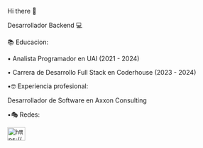 Hi there 👋

Desarrollador Backend 💻

📚 Educacion:

• Analista Programador en UAI (2021 - 2024)

• Carrera de Desarrollo Full Stack en Coderhouse (2023 - 2024)

•🤓 Experiencia profesional:

Desarrollador de Software en Axxon Consulting 

•🎭 Redes:

<p align="left">
<a href="https://www.linkedin.com/in/bautista-gaber-16b537230/" target="blank"><img align="center" src="https://raw.githubusercontent.com/rahuldkjain/github-profile-readme-generator/master/src/images/icons/Social/linked-in-alt.svg" alt="https://www.linkedin.com/in/bautista-gaber-16b537230/" height="30" width="40" /></a>
</p>
